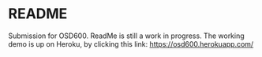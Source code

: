 # README
Submission for OSD600.  ReadMe is still a work in progress.
The working demo is up on Heroku, by clicking this link: https://osd600.herokuapp.com/

